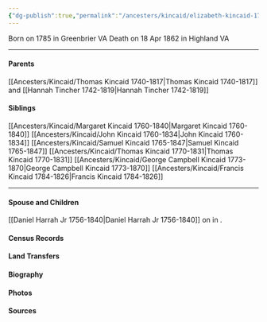 ```yaml
---
{"dg-publish":true,"permalink":"/ancesters/kincaid/elizabeth-kincaid-1785-1862/","tags":["Elizabeth-Kincaid"]}
---
```


Born on  1785 in Greenbrier VA
Death on 18 Apr 1862 in Highland VA

---
#### Parents

[[Ancesters/Kincaid/Thomas Kincaid 1740-1817\|Thomas Kincaid 1740-1817]] and [[Hannah Tincher 1742-1819\|Hannah Tincher 1742-1819]]
#### Siblings
[[Ancesters/Kincaid/Margaret Kincaid 1760-1840\|Margaret Kincaid 1760-1840]]
[[Ancesters/Kincaid/John Kincaid 1760-1834\|John Kincaid 1760-1834]]
[[Ancesters/Kincaid/Samuel Kincaid 1765-1847\|Samuel Kincaid 1765-1847]]
[[Ancesters/Kincaid/Thomas Kincaid 1770-1831\|Thomas Kincaid 1770-1831]]
[[Ancesters/Kincaid/George Campbell Kincaid 1773-1870\|George Campbell Kincaid 1773-1870]]
[[Ancesters/Kincaid/Francis Kincaid 1784-1826\|Francis Kincaid 1784-1826]]

---
#### Spouse and Children
[[Daniel Harrah Jr 1756-1840\|Daniel Harrah Jr 1756-1840]] on <!-- link to date --> in <!-- link to place -->.
<!-- Link to child -->

#### Census Records

#### Land Transfers

#### Biography

#### Photos

#### Sources

